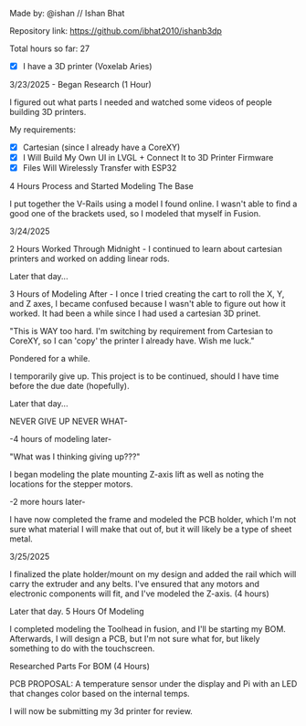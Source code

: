 Made by: @ishan // Ishan Bhat

Repository link: https://github.com/ibhat2010/ishanb3dp

Total hours so far: 27

- [x] I have a 3D printer (Voxelab Aries)

3/23/2025 - Began Research (1 Hour)

I figured out what parts I needed and watched some videos of people building 3D printers.

My requirements:

- [x] Cartesian (since I already have a CoreXY)
- [x] I Will Build My Own UI in LVGL + Connect It to 3D Printer Firmware
- [x] Files Will Wirelessly Transfer with ESP32

4 Hours Process and Started Modeling The Base

I put together the V-Rails using a model I found online. I wasn't able to find a good one of the brackets used, so I modeled that myself in Fusion.

3/24/2025

2 Hours Worked Through Midnight - I continued to learn about cartesian printers and worked on adding linear rods.

Later that day...

3 Hours of Modeling After - I once I tried creating the cart to roll the X, Y, and Z axes, I became confused because I wasn't able to figure out how it worked. It had been a while since I had used a cartesian 3D prinet.

"This is WAY too hard. I'm switching by requirement from Cartesian to CoreXY, so I can 'copy' the printer I already have. Wish me luck."

Pondered for a while.

I temporarily give up. This project is to be continued, should I have time before the due date (hopefully).

Later that day...

NEVER GIVE UP NEVER WHAT-

-4 hours of modeling later-

"What was I thinking giving up???"

I began modeling the plate mounting Z-axis lift as well as noting the locations for the stepper motors.

-2 more hours later-

I have now completed the frame and modeled the PCB holder, which I'm not sure what material I will make that out of, but it will likely be a type of sheet metal.

3/25/2025

I finalized the plate holder/mount on my design and added the rail which will carry the extruder and any belts. I've ensured that any motors and electronic components will fit, and I've modeled the Z-axis. (4 hours)

Later that day. 5 Hours Of Modeling

I completed modeling the Toolhead in fusion, and I'll be starting my BOM. Afterwards, I will design a PCB, but I'm not sure what for, but likely something to do with the touchscreen. 

Researched Parts For BOM (4 Hours)

PCB PROPOSAL: A temperature sensor under the display and Pi with an LED that changes color based on the internal temps.

I will now be submitting my 3d printer for review.
